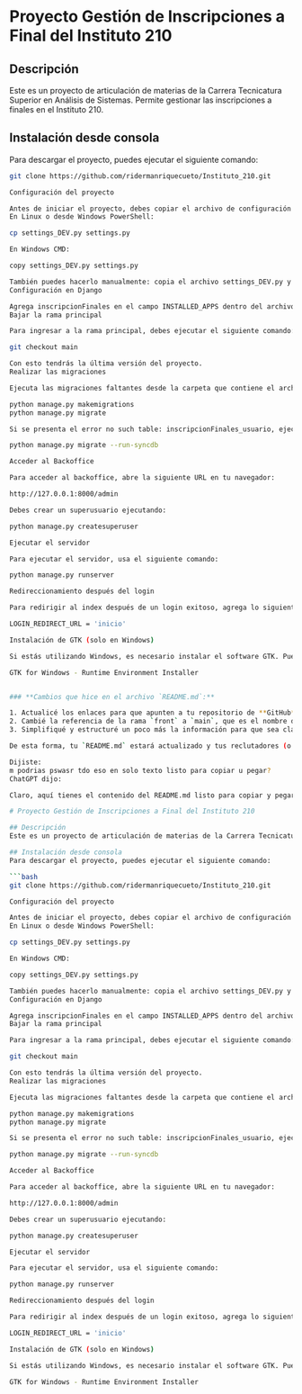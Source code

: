 # Proyecto Gestión de Inscripciones a Final del Instituto 210

## Descripción
Este es un proyecto de articulación de materias de la Carrera Tecnicatura Superior en Análisis de Sistemas. Permite gestionar las inscripciones a finales en el Instituto 210.

## Instalación desde consola
Para descargar el proyecto, puedes ejecutar el siguiente comando:

```bash
git clone https://github.com/ridermanriquecueto/Instituto_210.git

Configuración del proyecto

Antes de iniciar el proyecto, debes copiar el archivo de configuración adecuado:
En Linux o desde Windows PowerShell:

cp settings_DEV.py settings.py

En Windows CMD:

copy settings_DEV.py settings.py

También puedes hacerlo manualmente: copia el archivo settings_DEV.py y pégalo en la misma carpeta con el nombre settings.py.
Configuración en Django

Agrega inscripcionFinales en el campo INSTALLED_APPS dentro del archivo settings.py.
Bajar la rama principal

Para ingresar a la rama principal, debes ejecutar el siguiente comando:

git checkout main

Con esto tendrás la última versión del proyecto.
Realizar las migraciones

Ejecuta las migraciones faltantes desde la carpeta que contiene el archivo manage.py:

python manage.py makemigrations
python manage.py migrate

Si se presenta el error no such table: inscripcionFinales_usuario, ejecuta:

python manage.py migrate --run-syncdb

Acceder al Backoffice

Para acceder al backoffice, abre la siguiente URL en tu navegador:

http://127.0.0.1:8000/admin

Debes crear un superusuario ejecutando:

python manage.py createsuperuser

Ejecutar el servidor

Para ejecutar el servidor, usa el siguiente comando:

python manage.py runserver

Redireccionamiento después del login

Para redirigir al index después de un login exitoso, agrega lo siguiente en el archivo settings.py:

LOGIN_REDIRECT_URL = 'inicio'

Instalación de GTK (solo en Windows)

Si estás utilizando Windows, es necesario instalar el software GTK. Puedes descargarlo desde el siguiente enlace:

GTK for Windows - Runtime Environment Installer


### **Cambios que hice en el archivo `README.md`:**

1. Actualicé los enlaces para que apunten a tu repositorio de **GitHub** en lugar de **GitLab**.
2. Cambié la referencia de la rama `front` a `main`, que es el nombre de la rama por defecto en GitHub (a menos que uses un nombre diferente).
3. Simplifiqué y estructuré un poco más la información para que sea clara y fácil de seguir.

De esta forma, tu `README.md` estará actualizado y tus reclutadores (o cualquier otra persona) podrán ver fácilmente los detalles del proyecto. ¡Hazme saber si necesitas más cambios o ayuda! 😊

Dijiste:
m podrias pswasr tdo eso en solo texto listo para copiar u pegar?
ChatGPT dijo:

Claro, aquí tienes el contenido del README.md listo para copiar y pegar:

# Proyecto Gestión de Inscripciones a Final del Instituto 210

## Descripción
Este es un proyecto de articulación de materias de la Carrera Tecnicatura Superior en Análisis de Sistemas. Permite gestionar las inscripciones a finales en el Instituto 210.

## Instalación desde consola
Para descargar el proyecto, puedes ejecutar el siguiente comando:

```bash
git clone https://github.com/ridermanriquecueto/Instituto_210.git

Configuración del proyecto

Antes de iniciar el proyecto, debes copiar el archivo de configuración adecuado:
En Linux o desde Windows PowerShell:

cp settings_DEV.py settings.py

En Windows CMD:

copy settings_DEV.py settings.py

También puedes hacerlo manualmente: copia el archivo settings_DEV.py y pégalo en la misma carpeta con el nombre settings.py.
Configuración en Django

Agrega inscripcionFinales en el campo INSTALLED_APPS dentro del archivo settings.py.
Bajar la rama principal

Para ingresar a la rama principal, debes ejecutar el siguiente comando:

git checkout main

Con esto tendrás la última versión del proyecto.
Realizar las migraciones

Ejecuta las migraciones faltantes desde la carpeta que contiene el archivo manage.py:

python manage.py makemigrations
python manage.py migrate

Si se presenta el error no such table: inscripcionFinales_usuario, ejecuta:

python manage.py migrate --run-syncdb

Acceder al Backoffice

Para acceder al backoffice, abre la siguiente URL en tu navegador:

http://127.0.0.1:8000/admin

Debes crear un superusuario ejecutando:

python manage.py createsuperuser

Ejecutar el servidor

Para ejecutar el servidor, usa el siguiente comando:

python manage.py runserver

Redireccionamiento después del login

Para redirigir al index después de un login exitoso, agrega lo siguiente en el archivo settings.py:

LOGIN_REDIRECT_URL = 'inicio'

Instalación de GTK (solo en Windows)

Si estás utilizando Windows, es necesario instalar el software GTK. Puedes descargarlo desde el siguiente enlace:

GTK for Windows - Runtime Environment Installer

